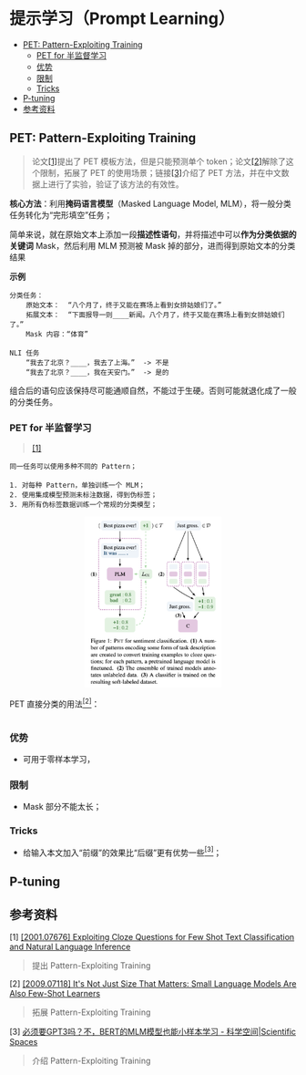 提示学习（Prompt Learning）
===

- [PET: Pattern-Exploiting Training](#pet-pattern-exploiting-training)
    - [PET for 半监督学习](#pet-for-半监督学习)
    - [优势](#优势)
    - [限制](#限制)
    - [Tricks](#tricks)
- [P-tuning](#p-tuning)
- [参考资料](#参考资料)

## PET: Pattern-Exploiting Training
> 论文[${[1]}$](#ref1)提出了 PET 模板方法，但是只能预测单个 token；论文[${[2]}$](#ref2)解除了这个限制，拓展了 PET 的使用场景；链接[${[3]}$](#ref3)介绍了 PET 方法，并在中文数据上进行了实验，验证了该方法的有效性。

**核心方法**：利用**掩码语言模型**（Masked Language Model, MLM），将一般分类任务转化为“完形填空”任务；  

简单来说，就在原始文本上添加一段**描述性语句**，并将描述中可以**作为分类依据的关键词** Mask，然后利用 MLM 预测被 Mask 掉的部分，进而得到原始文本的分类结果  

**示例**
```
分类任务：
    原始文本：  “八个月了，终于又能在赛场上看到女排姑娘们了。”
    拓展文本：  “下面报导一则____新闻。八个月了，终于又能在赛场上看到女排姑娘们了。”  
    Mask 内容：“体育”

NLI 任务
    “我去了北京？____，我去了上海。”  -> 不是
    “我去了北京？____，我在天安门。”  -> 是的
```

组合后的语句应该保持尽可能通顺自然，不能过于生硬。否则可能就退化成了一般的分类任务。


### PET for 半监督学习
> [${[1]}$](#ref1)

<!-- PET 在**半监督学习**中的用法[$^{[1]}$](#ref1)： -->
```
同一任务可以使用多种不同的 Pattern；

1. 对每种 Pattern，单独训练一个 MLM；
2. 使用集成模型预测未标注数据，得到伪标签；
3. 用所有伪标签数据训练一个常规的分类模型；
```

<div align="center"><img src="./_assets/example_of_PET.png" height="300" /></div>

PET 直接分类的用法[$^{[2]}$](#ref2)：
```

```

### 优势
- 可用于零样本学习，

### 限制
- Mask 部分不能太长；


### Tricks
- 给输入本文加入“前缀”的效果比“后缀”更有优势一些[$^{[3]}$](#ref3)；
    <!-- > 可能原因：前缀的 Mask 位置比较固定； -->

## P-tuning
> 


## 参考资料
<a name="ref1"> $[1]$ </a> [[2001.07676] Exploiting Cloze Questions for Few Shot Text Classification and Natural Language Inference](https://arxiv.org/abs/2001.07676)
> 提出 Pattern-Exploiting Training

<a name="ref2"> $[2]$ </a> [[2009.07118] It's Not Just Size That Matters: Small Language Models Are Also Few-Shot Learners](https://arxiv.org/abs/2009.07118)  
> 拓展 Pattern-Exploiting Training

<a name="ref3"> $[3]$ </a> [必须要GPT3吗？不，BERT的MLM模型也能小样本学习 - 科学空间|Scientific Spaces](https://kexue.fm/archives/7764)
> 介绍 Pattern-Exploiting Training
